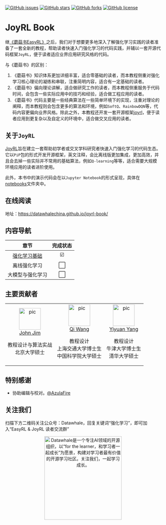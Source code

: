  [![GitHub issues](https://img.shields.io/github/issues/datawhalechina/joyrl-book)](https://github.com/datawhalechina/joyrl-book/issues) [![GitHub stars](https://img.shields.io/github/stars/datawhalechina/joyrl-book)](https://github.com/datawhalechina/joyrl-book/stargazers) [![GitHub forks](https://img.shields.io/github/forks/datawhalechina/joyrl-book)](https://github.com/datawhalechina/joyrl-book/network) [![GitHub license](https://img.shields.io/github/license/datawhalechina/joyrl-book)](https://github.com/datawhalechina/joyrl-book/blob/master/LICENSE)
# JoyRL Book

继[《蘑菇书EasyRL》](https://github.com/datawhalechina/easy-rl)之后，我们对于想要更多地深入了解强化学习实践的读者准备了一套全新的教程，帮助读者快速入门强化学习的代码实践，并辅以一套开源代码框架`JoyRL`，便于读者适应业界应用研究风格的代码。

与《蘑菇书》的区别：

1. 《蘑菇书》知识体系更加详细丰富，适合零基础的读者，而本教程侧重对强化学习核心理论的凝练和串联，注重简明内容，适合有一定基础的读者。
2. 《蘑菇书》偏向理论讲解，适合做研究工作的读者，而本教程侧重服务于代码时间，会包含一些实际应用中的技巧和经验，适合做工程应用的读者。
3. 《蘑菇书》代码主要是一些经典算法在一些简单环境下的实现，注重对理论的阐释，而本教程则会包含更多的算法和环境，例如`SoftQ`、`RainbowDQN`等，代码内容更偏向业界风格。除此之外，本教程还开发一套开源框架[joyrl](https://github.com/datawhalechina/joyrl)，便于读者应用到更复杂以及自定义的环境中，适合做交叉应用的读者。

## 关于`JoyRL`

[JoyRL](https://github.com/datawhalechina/joyrl)旨在建立一套帮助初学者或交叉学科研究者快速入门强化学习的代码生态。它以`PiP`包的形式开发开源框架，英文注释，会比离线版更加集成，更加高效，并且会去掉一些实际并不常用的基础算法，例如`Q-learning`等等，适合需要大规模环境应用的读者进阶使用。

此外，本书中的演示代码会在以`Jupyter Notebook`的形式呈现，具体在[notebooks](./notebooks)文件夹中。

## 在线阅读

地址：https://datawhalechina.github.io/joyrl-book/

## 内容导航



|               章节                | 完成状态 |
| :-------------------------------: | :--: |
|       [强化学习基础](https://datawhalechina.github.io/joyrl-book/#/rl_basic/README)       | ☑️ |
| 离线强化学习 |⬜|
| 大模型与强化学习 |⬜|

## 主要贡献者

<table border="0">
  <tbody>
    <tr align="center" >
        <td>
         <a href="https://github.com/JohnJim0816"><img width="70" height="70" src="https://github.com/JohnJim0816.png?s=40" alt="pic"></a><br>
         <a href="https://github.com/JohnJim0816">John Jim</a>
         <p>教程设计与算法实战<br> 北京大学硕士 </p>
        </td>
        <td>
            <a href="https://github.com/qiwang067"><img width="70" height="70" src="https://github.com/qiwang067.png?s=40" alt="pic"></a><br>
            <a href="https://github.com/qiwang067">Qi Wang</a> 
            <p>教程设计<br> 上海交通大学博士生<br> 中国科学院大学硕士</p>
        </td>
        <td>
            <a href="https://github.com/yyysjz1997"><img width="70" height="70" src="https://github.com/yyysjz1997.png?s=40" alt="pic"></a><br>
            <a href="https://github.com/yyysjz1997">Yiyuan Yang</a> 
            <p>教程设计 <br> 牛津大学博士生<br> 清华大学硕士</p>
        </td>
    </tr>
  </tbody>
</table>

## 特别感谢

* 协助编辑与校对。[@AzulaFire](https://github.com/limafang)

## 关注我们

扫描下方二维码关注公众号：Datawhale，回复关键词“强化学习”，即可加入“EasyRL & JoyRL 读者交流群”
<div align=center><img src="https://raw.githubusercontent.com/datawhalechina/easy-rl/master/docs/res/qrcode.jpeg" width = "250" height = "270" alt="Datawhale是一个专注AI领域的开源组织，以“for the learner，和学习者一起成长”为愿景，构建对学习者最有价值的开源学习社区。关注我们，一起学习成长。"></div>
